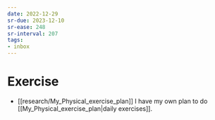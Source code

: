 ```yaml
---
date: 2022-12-29
sr-due: 2023-12-10
sr-ease: 248
sr-interval: 207
tags:
- inbox
---
```


# Exercise

- [[research/My_Physical_exercise_plan]]
I have my own plan to do [[My_Physical_exercise_plan|daily exercises]].
